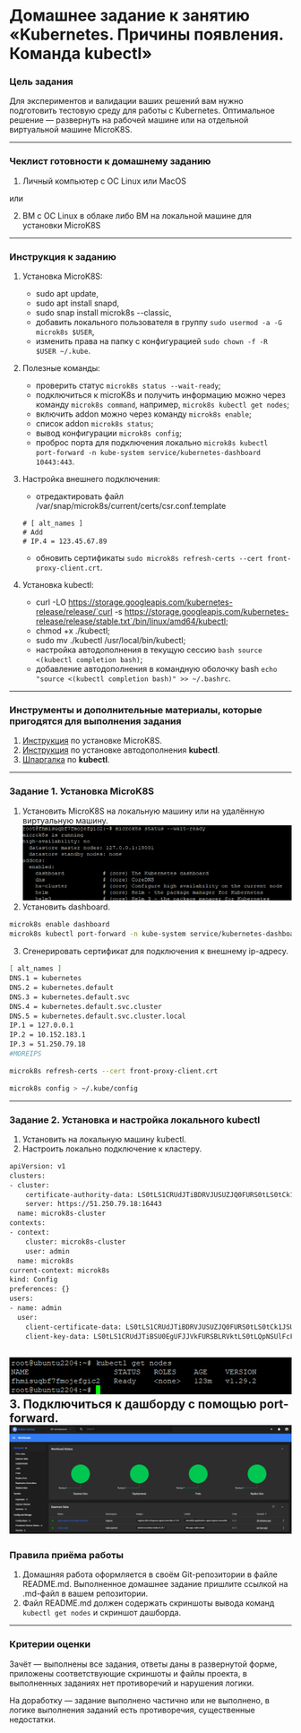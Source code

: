 # Домашнее задание к занятию «Kubernetes. Причины появления. Команда kubectl»

### Цель задания

Для экспериментов и валидации ваших решений вам нужно подготовить тестовую среду для работы с Kubernetes. Оптимальное решение — развернуть на рабочей машине или на отдельной виртуальной машине MicroK8S.

------

### Чеклист готовности к домашнему заданию

1. Личный компьютер с ОС Linux или MacOS 

или

2. ВМ c ОС Linux в облаке либо ВМ на локальной машине для установки MicroK8S  

------

### Инструкция к заданию

1. Установка MicroK8S:
    - sudo apt update,
    - sudo apt install snapd,
    - sudo snap install microk8s --classic,
    - добавить локального пользователя в группу `sudo usermod -a -G microk8s $USER`,
    - изменить права на папку с конфигурацией `sudo chown -f -R $USER ~/.kube`.

2. Полезные команды:
    - проверить статус `microk8s status --wait-ready`;
    - подключиться к microK8s и получить информацию можно через команду `microk8s command`, например, `microk8s kubectl get nodes`;
    - включить addon можно через команду `microk8s enable`; 
    - список addon `microk8s status`;
    - вывод конфигурации `microk8s config`;
    - проброс порта для подключения локально `microk8s kubectl port-forward -n kube-system service/kubernetes-dashboard 10443:443`.

3. Настройка внешнего подключения:
    - отредактировать файл /var/snap/microk8s/current/certs/csr.conf.template
    ```shell
    # [ alt_names ]
    # Add
    # IP.4 = 123.45.67.89
    ```
    - обновить сертификаты `sudo microk8s refresh-certs --cert front-proxy-client.crt`.

4. Установка kubectl:
    - curl -LO https://storage.googleapis.com/kubernetes-release/release/`curl -s https://storage.googleapis.com/kubernetes-release/release/stable.txt`/bin/linux/amd64/kubectl;
    - chmod +x ./kubectl;
    - sudo mv ./kubectl /usr/local/bin/kubectl;
    - настройка автодополнения в текущую сессию `bash source <(kubectl completion bash)`;
    - добавление автодополнения в командную оболочку bash `echo "source <(kubectl completion bash)" >> ~/.bashrc`.

------

### Инструменты и дополнительные материалы, которые пригодятся для выполнения задания

1. [Инструкция](https://microk8s.io/docs/getting-started) по установке MicroK8S.
2. [Инструкция](https://kubernetes.io/ru/docs/reference/kubectl/cheatsheet/#bash) по установке автодополнения **kubectl**.
3. [Шпаргалка](https://kubernetes.io/ru/docs/reference/kubectl/cheatsheet/) по **kubectl**.

------

### Задание 1. Установка MicroK8S

1. Установить MicroK8S на локальную машину или на удалённую виртуальную машину.  
![install](https://github.com/plusvaldis/kuber-homeworks/blob/main/1.1/img/install1.png)
2. Установить dashboard.  
```bash
microk8s enable dashboard  
microk8s kubectl port-forward -n kube-system service/kubernetes-dashboard 18443:443 --address=0.0.0.0
```  

3. Сгенерировать сертификат для подключения к внешнему ip-адресу.  
```bash
[ alt_names ]
DNS.1 = kubernetes
DNS.2 = kubernetes.default
DNS.3 = kubernetes.default.svc
DNS.4 = kubernetes.default.svc.cluster
DNS.5 = kubernetes.default.svc.cluster.local
IP.1 = 127.0.0.1
IP.2 = 10.152.183.1
IP.3 = 51.250.79.18
#MOREIPS
```  
```bash
microk8s refresh-certs --cert front-proxy-client.crt
```  
```bash
microk8s config > ~/.kube/config
```  

------

### Задание 2. Установка и настройка локального kubectl
1. Установить на локальную машину kubectl.
2. Настроить локально подключение к кластеру.
```bash 
apiVersion: v1
clusters:
- cluster:
    certificate-authority-data: LS0tLS1CRUdJTiBDRVJUSUZJQ0FURS0tLS0tCk1JSUREekNDQWZlZ0F3SUJBZ0lVRE1YTHpkVG52UHlHdjlnM3dnUEx4VXlhTnp3d0RRWUpLb1pJaHZjTkFRRUwKQlFBd0Z6RVZNQk1HQTFVRUF3d01NVEF1T>
    server: https://51.250.79.18:16443
  name: microk8s-cluster
contexts:
- context:
    cluster: microk8s-cluster
    user: admin
  name: microk8s
current-context: microk8s
kind: Config
preferences: {}
users:
- name: admin
  user:
    client-certificate-data: LS0tLS1CRUdJTiBDRVJUSUZJQ0FURS0tLS0tCk1JSUN6RENDQWJTZ0F3SUJBZ0lVSVNiZmJESDZ6T2NFY0ZpMVNsaEZ5R2dKT3NJd0RRWUpLb1pJaHZjTkFRRUwKQlFBd0Z6RVZNQk1HQTFVRUF3d01NVEF1TVRV>
    client-key-data: LS0tLS1CRUdJTiBSU0EgUFJJVkFURSBLRVktLS0tLQpNSUlFcFFJQkFBS0NBUUVBOElVWnZpeXJ0K0p0NjBtdmV2OGtPUmcwMVBnVWtZZ0lYMjlnRlQ3ZklnSDRMa0lZClk2K3VuQndtd1FtQTNZQmc2aS93SEhGblZOUzBF>
```  
![connect](https://github.com/plusvaldis/kuber-homeworks/blob/main/1.1/img/connect.png)  
3. Подключиться к дашборду с помощью port-forward.  
![dash](https://github.com/plusvaldis/kuber-homeworks/blob/main/1.1/img/dash.png)
------

### Правила приёма работы

1. Домашняя работа оформляется в своём Git-репозитории в файле README.md. Выполненное домашнее задание пришлите ссылкой на .md-файл в вашем репозитории.
2. Файл README.md должен содержать скриншоты вывода команд `kubectl get nodes` и скриншот дашборда.

------

### Критерии оценки
Зачёт — выполнены все задания, ответы даны в развернутой форме, приложены соответствующие скриншоты и файлы проекта, в выполненных заданиях нет противоречий и нарушения логики.

На доработку — задание выполнено частично или не выполнено, в логике выполнения заданий есть противоречия, существенные недостатки.
